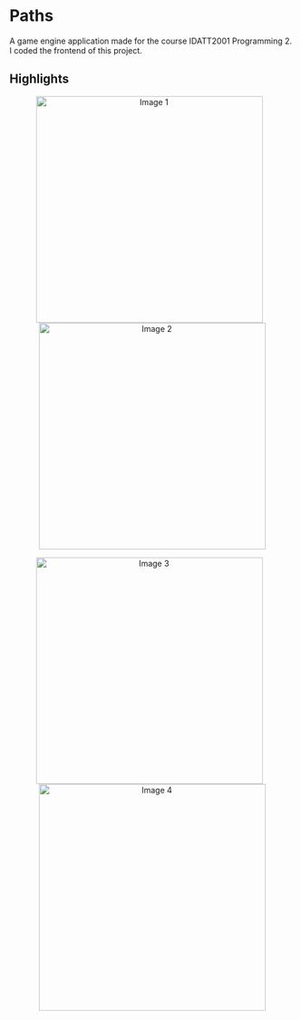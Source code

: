 # Paths
A game engine application made for the course IDATT2001 Programming 2. I coded the frontend of this project.


## Highlights
<p align="center">
  <img src="https://github.com/user-attachments/assets/3457dd89-eca9-4908-86d0-4451864d0b68" alt="Image 1" width="400" style="margin-right: 10px;">
  <img src="https://github.com/user-attachments/assets/71889bf3-054a-424f-ad5f-9943d36cb6ef" alt="Image 2" width="400">
</p>
<p align="center">
  <img src="https://github.com/user-attachments/assets/87abd13a-5bb6-40a2-bf2c-83c24d154690" alt="Image 3" width="400" style="margin-right: 10px;">
  <img src="https://github.com/user-attachments/assets/015a4415-7076-4f2b-9631-6ba2c51737fd" alt="Image 4" width="400">
</p>

